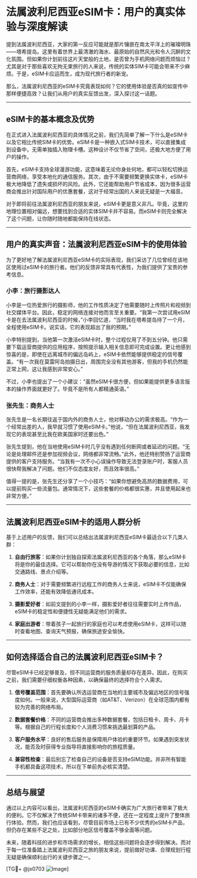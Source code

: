 # 法属波利尼西亚eSIM卡：用户的真实体验与深度解读

提到法属波利尼西亚，大家的第一反应可能就是那片镶嵌在南太平洋上的璀璨明珠——塔希提岛。这里有着世界上最清澈的海水、最原始的自然风光和令人沉醉的文化氛围。但如果你计划前往这片天堂般的土地，是否曾为手机网络问题而烦恼过？尤其是对于那些喜欢无拘无束旅行的人来说，传统的实体SIM卡可能会带来不少麻烦。于是，eSIM卡应运而生，成为现代旅行者的新宠。

那么，法属波利尼西亚的eSIM卡究竟表现如何？它的使用体验是否真的如宣传中那样便捷高效？让我们从用户的真实反馈出发，深入探讨这一话题。

---

## eSIM卡的基本概念及优势

在正式进入法属波利尼西亚的具体情况之前，我们先简单了解一下什么是eSIM卡以及它相比传统SIM卡的优势。eSIM卡是一种嵌入式SIM卡技术，可以直接集成到设备中，无需单独插入物理卡槽。这种设计不仅节省了空间，还极大地方便了用户的操作。

首先，eSIM卡支持全球漫游功能，这意味着无论你身处何地，都可以轻松切换运营商网络，享受本地化的通信服务。其次，由于不需要频繁更换实体卡，eSIM卡极大地降低了遗失或损坏的风险。此外，它还能帮助用户节省成本，因为很多运营商会推出针对国际用户的优惠套餐，这对于经常出国的人来说无疑是一大福音。

对于即将前往法属波利尼西亚的朋友来说，eSIM卡更是意义非凡。毕竟，这里的地理位置相对偏远，想要找到合适的实体SIM卡并不容易。而eSIM卡则完全解决了这个问题，让你随时随地都能保持在线状态。

---

## 用户的真实声音：法属波利尼西亚eSIM卡的使用体验

为了更好地了解法属波利尼西亚eSIM卡的实际表现，我们采访了几位曾经在该地区使用过eSIM卡的旅行者。他们的反馈非常具有代表性，为我们提供了宝贵的参考信息。

### 小李：旅行摄影达人

小李是一位热爱旅行的摄影师，他的工作性质决定了他需要随时上传照片和视频到社交媒体平台。因此，稳定的网络连接对他而言至关重要。“我第一次尝试用eSIM卡是在去法属波利尼西亚的时候，”小李回忆道，“当时我在塔希提岛待了一个月，全程使用eSIM卡。说实话，它的表现超出了我的预期。”

小李特别提到，当他第一次激活eSIM卡时，整个过程仅用了不到五分钟。他只需要下载运营商提供的应用程序，按照提示输入相关信息即可完成设置。更让他感到惊喜的是，即使在远离城市的偏远岛屿上，eSIM卡依然能够提供稳定的信号覆盖。“有一次我在莫雷阿岛拍摄日出，周围完全没有其他游客，但我的手机仍然能正常上网，这让我感到非常安心。”

不过，小李也提出了一个小建议：“虽然eSIM卡很方便，但如果能提供更多语言版本的操作界面就更好了。毕竟不是所有人都精通英语。”

### 张先生：商务人士

张先生是一名长期往返于国内外的商务人士，他对移动办公的需求极高。“作为一个经常出差的人，我早就习惯了使用eSIM卡。”他说，“但在法属波利尼西亚，我发现它的表现甚至比我在欧美国家时还要出色。”

张先生提到，他在当地使用eSIM卡时几乎没有遇到任何断网或者延迟的问题。“无论是处理邮件还是参加视频会议，网络都非常流畅。”此外，他还特别赞扬了运营商提供的客户支持服务。“当我有一次不小心误操作导致无法登录账户时，客服人员很快帮我解决了问题。他们不仅态度友好，而且效率很高。”

值得一提的是，张先生还分享了一个小技巧：“如果你想避免高昂的数据费用，可以提前购买一些流量包。通常情况下，这些套餐的价格都很实惠，并且使用起来也非常方便。”

---

## 法属波利尼西亚eSIM卡的适用人群分析

基于上述用户的反馈，我们可以总结出法属波利尼西亚eSIM卡最适合以下几类人群：

1. **自由行旅客**：如果你计划独自探索法属波利尼西亚的各个角落，那么eSIM卡将是你的最佳选择。它可以帮助你在没有导游的情况下获取必要的信息，比如交通路线、景点介绍等。

2. **商务人士**：对于需要频繁进行远程工作的商务人士来说，eSIM卡不仅能确保工作效率，还能有效降低通讯成本。

3. **摄影爱好者**：如前文提到的小李一样，摄影爱好者往往需要实时上传作品，eSIM卡的稳定性和便捷性无疑能满足他们的需求。

4. **家庭出游者**：带着孩子一起旅行的家庭也可以考虑使用eSIM卡，这样可以随时查看地图、查询天气预报，确保旅途安全愉快。

---

## 如何选择适合自己的法属波利尼西亚eSIM卡？

尽管eSIM卡已经足够普及，但不同运营商的服务质量却存在差异。因此，在购买之前，我们需要仔细权衡各种因素，以确保最终的选择符合个人需求。

1. **信号覆盖范围**：首先要确认所选运营商在当地的主要城市及偏远地区的信号强度如何。一般来说，大型国际运营商（如AT&T、Verizon）在全球范围内都有较为完善的网络布局。

2. **数据套餐价格**：不同的运营商会推出多种数据套餐，包括日租卡、周卡、月卡等。根据自己的行程长度和个人消费习惯来挑选最划算的产品。

3. **客户服务水平**：良好的售后服务是保障用户体验的重要环节。如果遇到突发状况，能否及时获得专业指导将直接影响你的旅程质量。

4. **兼容性检查**：最后别忘了检查自己的设备是否支持eSIM功能。并非所有智能手机都具备这项技术，所以在下单前务必核实清楚。

---

## 总结与展望

通过以上内容可以看出，法属波利尼西亚的eSIM卡确实为广大旅行者带来了极大的便利。它不仅解决了传统SIM卡带来的诸多不便，还在一定程度上提升了整体旅行体验。然而，我们也应该看到，尽管目前市场上已有不少优秀的eSIM卡产品，但仍存在某些不足之处，比如部分地区信号覆盖不够全面等问题。

未来，随着科技的进步和市场需求的增长，相信这些问题将会逐步得到解决。而对于每一位准备踏上法属波利尼西亚之旅的朋友来说，提前做好功课、合理规划行程无疑是确保顺利出行的关键步骤之一。

[TG💪+ @jx0703 ![Image](https://github.com/user-attachments/assets/dbca1d08-cadb-493c-b0ec-ad6f7a83f270)]